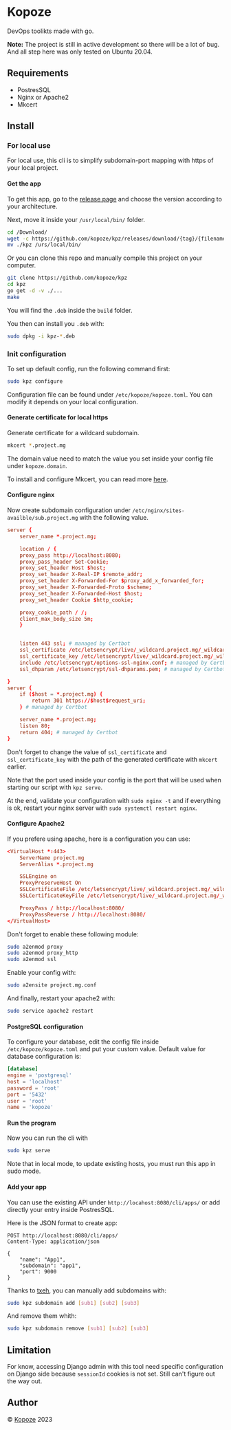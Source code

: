 # Kopoze

DevOps toolikts made with go.

**Note:** The project is still in active development so there will be a lot of bug. And all step here was only tested on Ubuntu 20.04.

## Requirements

- PostresSQL
- Nginx or Apache2
- Mkcert

## Install

### For local use

For local use, this cli is to simplify subdomain-port mapping with https of your local project.

#### Get the app

To get this app, go to the [release page](https://github.com/kopoze/kpz/releases/) and choose the version according to your architecture.

Next, move it inside your `/usr/local/bin/` folder.

```sh
cd /Download/
wget -c https://github.com/kopoze/kpz/releases/download/{tag}/{filename}
mv ./kpz /urs/local/bin/
```

Or you can clone this repo and manually compile this project on your computer.

```sh
git clone https://github.com/kopoze/kpz
cd kpz
go get -d -v ./...
make
```

You will find the `.deb` inside the `build` folder.

You then can install you `.deb` with:

```sh
sudo dpkg -i kpz-*.deb
```

### Init configuration

To set up default config, run the following command first:

```sh
sudo kpz configure
```

Configuration file can be found under `/etc/kopoze/kopoze.toml`. You can modify it depends on your local configuration.

#### Generate certificate for local https

Generate certificate for a wildcard subdomain.

```sh
mkcert *.project.mg
```

The domain value need to match the value you set inside your config file under `kopoze.domain`.

To install and configure Mkcert, you can read more [here](https://www.howtoforge.com/how-to-create-locally-trusted-ssl-certificates-with-mkcert-on-ubuntu/).

#### Configure nginx

Now create subdomain configuration under `/etc/nginx/sites-availble/sub.project.mg` with the following value.

```conf
server {
    server_name *.project.mg;

    location / {
    proxy_pass http://localhost:8080;
    proxy_pass_header Set-Cookie;
    proxy_set_header Host $host;
    proxy_set_header X-Real-IP $remote_addr;
    proxy_set_header X-Forwarded-For $proxy_add_x_forwarded_for;
    proxy_set_header X-Forwarded-Proto $scheme;
    proxy_set_header X-Forwarded-Host $host;
    proxy_set_header Cookie $http_cookie;

    proxy_cookie_path / /;
    client_max_body_size 5m;
    }


    listen 443 ssl; # managed by Certbot
    ssl_certificate /etc/letsencrypt/live/_wildcard.project.mg/_wildcard.project.mg.pem; # managed by Certbot
    ssl_certificate_key /etc/letsencrypt/live/_wildcard.project.mg/_wildcard.project.mg-key.pem; # managed by Certbot
    include /etc/letsencrypt/options-ssl-nginx.conf; # managed by Certbot
    ssl_dhparam /etc/letsencrypt/ssl-dhparams.pem; # managed by Certbot

}
server {
    if ($host = *.project.mg) {
        return 301 https://$host$request_uri;
    } # managed by Certbot

    server_name *.project.mg;
    listen 80;
    return 404; # managed by Certbot
}
```

Don't forget to change the value of `ssl_certificate` and `ssl_certificate_key` with the path of the generated certificate with `mkcert` earlier.

Note that the port used inside your config is the port that will be used when starting our script with `kpz serve`.

At the end, validate your configuration with `sudo nginx -t` and if everything is ok, restart your nginx server with `sudo systemctl restart nginx`.

#### Configure Apache2

If you prefere using apache, here is a configuration you can use:

```conf
<VirtualHost *:443>
    ServerName project.mg
    ServerAlias *.project.mg

    SSLEngine on
    ProxyPreserveHost On
    SSLCertificateFile /etc/letsencrypt/live/_wildcard.project.mg/_wildcard.project.mg.pem
    SSLCertificateKeyFile /etc/letsencrypt/live/_wildcard.project.mg/_wildcard.project.mg-key.pem

    ProxyPass / http://localhost:8080/
    ProxyPassReverse / http://localhost:8080/
</VirtualHost>
```

Don't forget to enable these following module:

```sh
sudo a2enmod proxy
sudo a2enmod proxy_http
sudo a2enmod ssl
```

Enable your config with:

```sh
sudo a2ensite project.mg.conf
```

And finally, restart your apache2 with:

```sh
sudo service apache2 restart
```

#### PostgreSQL configuration

To configure your database, edit the config file inside `/etc/kopoze/kopoze.toml` and put your custom value. Default value for database configuration is:

```toml
[database]
engine = 'postgresql'
host = 'localhost'
password = 'root'
port = '5432'
user = 'root'
name = 'kopoze'
```

#### Run the program

Now you can run the cli with

```sh
sudo kpz serve
```

Note that in local mode, to update existing hosts, you must run this app in sudo mode.

#### Add your app

You can use the existing API under `http://locahost:8080/cli/apps/` or add directly your entry inside PostresSQL.

Here is the JSON format to create app:

```http
POST http://localhost:8080/cli/apps/
Content-Type: application/json

{
    "name": "App1",
    "subdomain": "app1",
    "port": 9000
}
```

Thanks to [txeh](https://github.com/txn2/txeh), you can manually add subdomains with:

```sh
sudo kpz subdomain add [sub1] [sub2] [sub3]
```

And remove them whith:

```sh
sudo kpz subdomain remove [sub1] [sub2] [sub3]
```

## Limitation

For know, accessing Django admin with this tool need specific configuration on Django side because `sessionId` cookies is not set. Still can't figure out the way out.

## Author

&copy; [Kopoze](https://t.me/hantsaniala3) 2023
